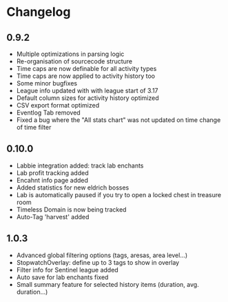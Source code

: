 # Changelog

## 0.9.2
* Multiple optimizations in parsing logic
* Re-organisation of sourcecode structure
* Time caps are now definable for all activity types
* Time caps are now applied to activity history too
* Some minor bugfixes
* League info updated with with league start of 3.17
* Default column sizes for activity history optimized
* CSV export format optimized
* Eventlog Tab removed
* Fixed a bug where the "All stats chart" was not updated on time change of time filter

## 0.10.0
* Labbie integration added: track lab enchants
* Lab profit tracking added
* Encahnt info page added
* Added statistics for new eldrich bosses
* Lab is automatically paused if you try to open a locked chest in treasure room
* Timeless Domain is now being tracked
* Auto-Tag 'harvest' added

## 1.0.3
* Advanced global filtering options (tags, aresas, area level...)
* StopwatchOverlay: define up to 3 tags to show in overlay
* Filter info for Sentinel league added
* Auto save for lab enchants fixed
* Small summary feature for selected history items (duration, avg. duration...)